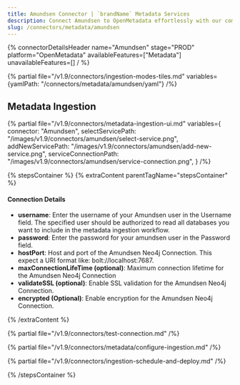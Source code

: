 ```yaml
---
title: Amundsen Connector | `brandName` Metadata Services
description: Connect Amundsen to OpenMetadata effortlessly with our comprehensive connector guide. Step-by-step setup, configuration tips, and metadata integration b...
slug: /connectors/metadata/amundsen
---
```


{% connectorDetailsHeader
name="Amundsen"
stage="PROD"
platform="OpenMetadata"
availableFeatures=["Metadata"]
unavailableFeatures=[]
/ %}

{% partial file="/v1.9/connectors/ingestion-modes-tiles.md" variables={yamlPath: "/connectors/metadata/amundsen/yaml"} /%}

## Metadata Ingestion

{% partial 
  file="/v1.9/connectors/metadata-ingestion-ui.md" 
  variables={
    connector: "Amundsen", 
    selectServicePath: "/images/v1.9/connectors/amundsen/select-service.png",
    addNewServicePath: "/images/v1.9/connectors/amundsen/add-new-service.png",
    serviceConnectionPath: "/images/v1.9/connectors/amundsen/service-connection.png",
} 
/%}

{% stepsContainer %}
{% extraContent parentTagName="stepsContainer" %}

#### Connection Details

- **username**: Enter the username of your Amundsen user in the Username field. The specified user should be authorized to read all databases you want to include in the metadata ingestion workflow.
- **password**: Enter the password for your amundsen user in the Password field.
- **hostPort**: Host and port of the Amundsen Neo4j Connection. This expect a URI format like: bolt://localhost:7687.
- **maxConnectionLifeTime (optional)**: Maximum connection lifetime for the Amundsen Neo4j Connection 
- **validateSSL (optional)**: Enable SSL validation for the Amundsen Neo4j Connection. 
- **encrypted (Optional)**: Enable encryption for the Amundsen Neo4j Connection. 

{% /extraContent %}

{% partial file="/v1.9/connectors/test-connection.md" /%}

{% partial file="/v1.9/connectors/metadata/configure-ingestion.md" /%}

{% partial file="/v1.9/connectors/ingestion-schedule-and-deploy.md" /%}

{% /stepsContainer %}
